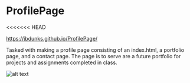 # ProfilePage

<<<<<<< HEAD

https://jbdunks.github.io/ProfilePage/

Tasked with making a profile page consisting of an index.html, a portfolio page, and a contact page. The page is to serve are a future portfolio for projects and assignments completed in class.

![alt text](/assests/profile_screenshot.png "Screenshot of end result")
